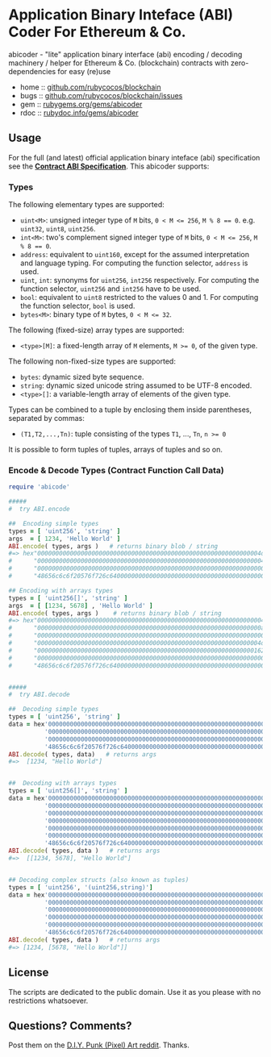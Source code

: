 #  Application Binary Inteface (ABI) Coder For Ethereum & Co.

abicoder - "lite" application binary interface (abi) encoding / decoding machinery / helper for Ethereum & Co. (blockchain) contracts with zero-dependencies for easy (re)use


* home  :: [github.com/rubycocos/blockchain](https://github.com/rubycocos/blockchain)
* bugs  :: [github.com/rubycocos/blockchain/issues](https://github.com/rubycocos/blockchain/issues)
* gem   :: [rubygems.org/gems/abicoder](https://rubygems.org/gems/abicoder)
* rdoc  :: [rubydoc.info/gems/abicoder](http://rubydoc.info/gems/abicoder)



## Usage

For the full (and latest) official application
binary inteface (abi) specification see the [**Contract ABI Specification**](https://docs.soliditylang.org/en/develop/abi-spec.html).
This abicoder supports:


### Types

The following elementary types are supported:

- `uint<M>`: unsigned integer type of `M` bits, `0 < M <= 256`, `M % 8 == 0`. e.g. `uint32`, `uint8`, `uint256`.
- `int<M>`: two's complement signed integer type of `M` bits, `0 < M <= 256`, `M % 8 == 0`.
- `address`: equivalent to `uint160`, except for the assumed interpretation and language typing.
  For computing the function selector, `address` is used.
- `uint`, `int`: synonyms for `uint256`, `int256` respectively. For computing the function
  selector, `uint256` and `int256` have to be used.
- `bool`: equivalent to `uint8` restricted to the values 0 and 1. For computing the function selector, `bool` is used.
- `bytes<M>`: binary type of `M` bytes, `0 < M <= 32`.


The following (fixed-size) array types are supported:

- `<type>[M]`: a fixed-length array of `M` elements, `M >= 0`, of the given type.

<!--
Note: While this ABI specification can express fixed-length arrays with zero elements,
they're not supported by the compiler.
-->

The following non-fixed-size types are supported:

- `bytes`: dynamic sized byte sequence.
- `string`: dynamic sized unicode string assumed to be UTF-8 encoded.
- `<type>[]`: a variable-length array of elements of the given type.

Types can be combined to a tuple by enclosing them inside parentheses, separated by commas:

- `(T1,T2,...,Tn)`: tuple consisting of the types `T1`, ..., `Tn`, `n >= 0`

It is possible to form tuples of tuples, arrays of tuples and so on.

<!--
It is also possible to form zero-tuples (where `n == 0`).
-->



###  Encode & Decode Types (Contract Function Call Data)


``` ruby
require 'abicode'

#####
#  try ABI.encode

##  Encoding simple types
types = [ 'uint256', 'string' ]
args  = [ 1234, 'Hello World' ]
ABI.encode( types, args )   # returns binary blob / string
#=> hex"00000000000000000000000000000000000000000000000000000000000004d2"+
#      "0000000000000000000000000000000000000000000000000000000000000040"+
#      "000000000000000000000000000000000000000000000000000000000000000b"+
#      "48656c6c6f20576f726c64000000000000000000000000000000000000000000"

## Encoding with arrays types
types = [ 'uint256[]', 'string' ]
args  = [ [1234, 5678] , 'Hello World' ]
ABI.encode( types, args )    # returns binary blob / string
#=> hex"0000000000000000000000000000000000000000000000000000000000000040"+
#      "00000000000000000000000000000000000000000000000000000000000000a0"+
#      "0000000000000000000000000000000000000000000000000000000000000002"+
#      "00000000000000000000000000000000000000000000000000000000000004d2"+
#      "000000000000000000000000000000000000000000000000000000000000162e"+
#      "000000000000000000000000000000000000000000000000000000000000000b"+
#      "48656c6c6f20576f726c64000000000000000000000000000000000000000000"


#####
#  try ABI.decode

##  Decoding simple types
types = [ 'uint256', 'string' ]
data = hex'00000000000000000000000000000000000000000000000000000000000004d2'+
          '0000000000000000000000000000000000000000000000000000000000000040'+
          '000000000000000000000000000000000000000000000000000000000000000b'+
          '48656c6c6f20576f726c64000000000000000000000000000000000000000000'
ABI.decode( types, data)   # returns args
#=>  [1234, "Hello World"]


##  Decoding with arrays types
types = [ 'uint256[]', 'string' ]
data = hex'0000000000000000000000000000000000000000000000000000000000000040'+
          '00000000000000000000000000000000000000000000000000000000000000a0'+
          '0000000000000000000000000000000000000000000000000000000000000002'+
          '00000000000000000000000000000000000000000000000000000000000004d2'+
          '000000000000000000000000000000000000000000000000000000000000162e'+
          '000000000000000000000000000000000000000000000000000000000000000b'+
          '48656c6c6f20576f726c64000000000000000000000000000000000000000000'
ABI.decode( types, data )   # returns args
#=>  [[1234, 5678], "Hello World"]


## Decoding complex structs (also known as tuples)
types = [ 'uint256', '(uint256,string)']
data = hex'00000000000000000000000000000000000000000000000000000000000004d2'+
          '0000000000000000000000000000000000000000000000000000000000000040'+
          '000000000000000000000000000000000000000000000000000000000000162e'+
          '0000000000000000000000000000000000000000000000000000000000000040'+
          '000000000000000000000000000000000000000000000000000000000000000b'+
          '48656c6c6f20576f726c64000000000000000000000000000000000000000000'
ABI.decode( types, data )   # returns args
#=> [1234, [5678, "Hello World"]]
```




## License

The scripts are dedicated to the public domain.
Use it as you please with no restrictions whatsoever.


## Questions? Comments?


Post them on the [D.I.Y. Punk (Pixel) Art reddit](https://old.reddit.com/r/DIYPunkArt). Thanks.


